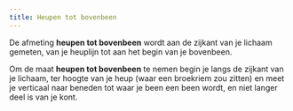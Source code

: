 ```yaml
---
title: Heupen tot bovenbeen
---
```


De afmeting **heupen tot bovenbeen** wordt aan de zijkant van je lichaam gemeten, van je heuplijn tot aan het begin van je bovenbeen.

Om de maat **heupen tot bovenbeen** te nemen begin je langs de zijkant van je lichaam, ter hoogte van je heup (waar een broekriem zou zitten) en meet je verticaal naar beneden tot waar je been een been wordt, en niet langer deel is van je kont.